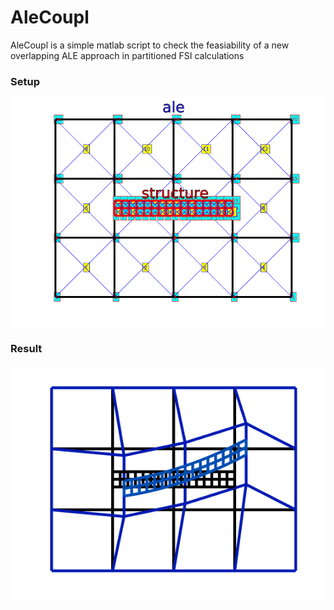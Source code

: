 # AleCoupl
AleCoupl is a simple matlab script to check the feasiability of a new overlapping ALE approach in partitioned FSI calculations

### Setup
![alt tag](https://github.com/LukasScheucher/AleCoupl/blob/master/setup.png)

### Result
![alt tag](https://github.com/LukasScheucher/AleCoupl/blob/master/result.png)
